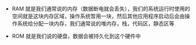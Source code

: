 * RAM 就是我们通常说的内存（数据断电就会丢失），我们的系统运行时使用的空间就是这块内存区域，操作系统暂用一块，然后其他应用程序启动后会由操作系统给分配一块内存，我们通常说的堆内存，栈，代码区，静态区等

* ROM 就是我们说的硬盘，数据会被持久化到这个硬件中